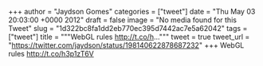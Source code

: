 
+++
author = "Jaydson Gomes"
categories = ["tweet"]
date = "Thu May 03 20:03:00 +0000 2012"
draft = false
image = "No media found for this Tweet"
slug = "1d322bc8fa1dd2eb770ec395d7442ac7e5a62042"
tags = ["tweet"]
title = """WebGL rules http://t.co/h..."""
tweet = true
tweet_url = "https://twitter.com/jaydson/status/198140622878687232"
+++
WebGL rules http://t.co/h3p1zT6V
